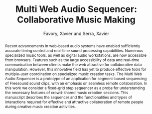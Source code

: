 --- 
title: "Multi Web Audio Sequencer: Collaborative Music Making" 
abstract: "Recent advancements in web-based audio systems have enabled sufficiently accurate timing control and real-time sound processing capabilities. Numerous specialized music tools, as well as digital audio workstations, are now accessible from browsers. Features such as the large accessibility of data and real-time communication between clients make the web attractive for collaborative data manipulation. However, this innovative field has yet to produce effective tools for multiple-user coordination on specialized music creation tasks. The Multi Web Audio Sequencer is a prototype of an application for segment-based sequencing of Freesound sound clips, with an emphasis on seamless remote collaboration. In this work we consider a fixed-grid step sequencer as a probe for understanding the necessary features of crowd-shared music creation sessions. This manuscript describes the sequencer and the functionalities and types of interactions required for effective and attractive collaboration of remote people during creative music creation activities." 
address: "Berlin, Germany" 
author: "Favory, Xavier and Serra, Xavier"
webAuthor: "Xavier Favory, Xavier Serra" 
booktitle: "Proceedings of the International Web Audio Conference" 
editor: "Monschke, Jan and Guttandin, Christoph and Schnell, Norbert and Jenkinson, Thomas and Schaedler, Jack" 
month: "September"
pages: "" 
publisher: "TU Berlin" 
series: "WAC '18"
track: "Paper"  
year: "2018" 
id: "2018_16" 
tags: year2018
media: none 
pdflink: /_data/papers/pdf/2018/2018_16.pdf
ISSN: 2663-5844
---